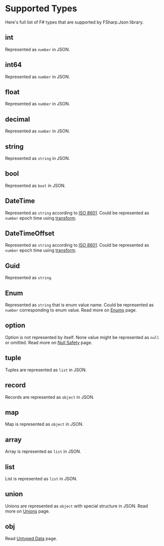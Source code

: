Supported Types
===============

Here's full list of F# types that are supported by FSharp.Json library.

int
---
Represented as `number` in JSON.

int64
----- 
Represented as `number` in JSON.

float
-----
Represented as `number` in JSON.

decimal
-------
Represented as `number` in JSON.

string
------
Represented as `string` in JSON.

bool
----
Represented as `bool` in JSON.

DateTime
--------
Represented as `string` according to [ISO 8601](https://en.wikipedia.org/wiki/ISO_8601).
Could be represented as `number` epoch time using [transform](transform.html).

DateTimeOffset
--------------
Represented as `string` according to [ISO 8601](https://en.wikipedia.org/wiki/ISO_8601).
Could be represented as `number` epoch time using [transform](transform.html).

Guid
----
Represented as `string`.

Enum
----
Represented as `string` that is enum value name.
Could be represented as `number` corresponding to enum value.
Read more on [Enums](enums.html) page.

option
------
Option is not represented by itself.
None value might be represented as `null` or omitted.
Read more on [Null Safety](null_safety.html) page.

tuple
-----
Tuples are represented as `list` in JSON.

record
------
Records are represented as `object` in JSON.

map
---
Map is represented as `object` in JSON.

array
-----
Array is represented as `list` in JSON.

list
----
List is represented as `list` in JSON.

union
-----
Unions are represented as `object` with special structure in JSON.
Read more on [Unions](unions.html) page.

obj
---
Read [Untyped Data](untyped_data.html) page.